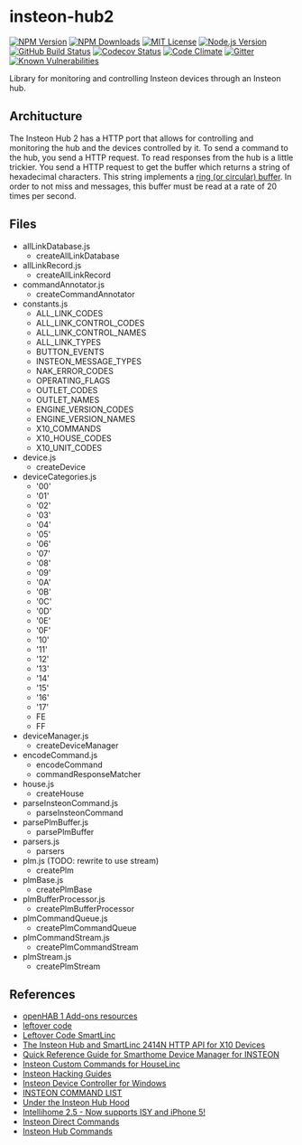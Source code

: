 # insteon-hub2

[![NPM Version][npm-image]][npm-url]
[![NPM Downloads][downloads-image]][downloads-url]
[![MIT License][license-image]][license-url]
[![Node.js Version][node-version-image]][node-version-url]
[![GitHub Build Status][github-build-badge]][github-build-url]
[![Codecov Status][codecov-image]][codecov-url]
[![Code Climate][code-climate-image]][code-climate-url]
[![Gitter][gitter-image]][gitter-url]
[![Known Vulnerabilities][snyk-badge]][snyk-url]
<!-- [![js-canonical-style][canonical-image]][canonical-url] -->

Library for monitoring and controlling Insteon devices through an Insteon hub.

## Architucture

The Insteon Hub 2 has a HTTP port that allows for controlling and monitoring
the hub and the devices controlled by it. To send a command to the hub, you
send a HTTP request. To read responses from the hub is a little trickier.
You send a HTTP request to get the buffer which returns a string of
hexadecimal characters. This string implements a
[ring (or circular) buffer][circular-buffer-url]. In order to not miss and
messages, this buffer must be read at a rate of 20 times per second.

## Files

- allLinkDatabase.js
  - createAllLinkDatabase
- allLinkRecord.js
  - createAllLinkRecord
- commandAnnotator.js
  - createCommandAnnotator
- constants.js
  - ALL\_LINK\_CODES
  - ALL\_LINK\_CONTROL\_CODES
  - ALL\_LINK\_CONTROL\_NAMES
  - ALL\_LINK\_TYPES
  - BUTTON\_EVENTS
  - INSTEON\_MESSAGE\_TYPES
  - NAK\_ERROR\_CODES
  - OPERATING\_FLAGS
  - OUTLET\_CODES
  - OUTLET\_NAMES
  - ENGINE\_VERSION\_CODES
  - ENGINE\_VERSION\_NAMES
  - X10\_COMMANDS
  - X10\_HOUSE\_CODES
  - X10\_UNIT\_CODES
- device.js
  - createDevice
- deviceCategories.js
  - '00'
  - '01'
  - '02'
  - '03'
  - '04'
  - '05'
  - '06'
  - '07'
  - '08'
  - '09'
  - '0A'
  - '0B'
  - '0C'
  - '0D'
  - '0E'
  - '0F'
  - '10'
  - '11'
  - '12'
  - '13'
  - '14'
  - '15'
  - '16'
  - '17'
  - FE
  - FF
- deviceManager.js
  - createDeviceManager
- encodeCommand.js
  - encodeCommand
  - commandResponseMatcher
- house.js
  - createHouse
- parseInsteonCommand.js
  - parseInsteonCommand
- parsePlmBuffer.js
  - parsePlmBuffer
- parsers.js
  - parsers
- plm.js (TODO: rewrite to use stream)
  - createPlm
- plmBase.js
  - createPlmBase
- plmBufferProcessor.js
  - createPlmBufferProcessor
- plmCommandQueue.js
  - createPlmCommandQueue
- plmCommandStream.js
  - createPlmCommandStream
- plmStream.js
  - createPlmStream

## References

- [openHAB 1 Add-ons resources](https://github.com/openhab/openhab1-addons/tree/master/bundles/binding/org.openhab.binding.insteonplm/src/main/resources)
- [leftover code](https://web.archive.org/web/20191230021838/http://www.leftovercode.info/)
- [Leftover Code SmartLinc](http://www.leftovercode.info/smartlinc.php)
- [The Insteon Hub and SmartLinc 2414N HTTP API for X10 Devices](http://www.leftovercode.info/smartlinc_x10.html)
- [Quick Reference Guide for Smarthome Device Manager for INSTEON](https://web.archive.org/web/20130519075719/http://www.insteon.com/sdk/files/dm/docs/)
- [Insteon Custom Commands for HouseLinc](https://web.archive.org/web/20141125100324/http://www.insteon.com/houselinc-insteon-custom-commands.html)
- [Insteon Hacking Guides](http://efundies.com/guides/)
- [Insteon Device Controller for Windows](https://web.archive.org/web/20151008042115/http://fredricksensoftware.us/Insteon/Device%20Controller/index.htm)
- [INSTEON COMMAND LIST](http://www.madreporite.com/insteon/commands.htm)
- [Under the Insteon Hub Hood](https://web.archive.org/web/20150503192537/http://blog.automategreen.com/post/under-the-insteon-hub-hood)
- [Intellihome 2.5 - Now supports ISY and iPhone 5!](https://forum.smarthome.com/topic.asp?TOPIC_ID=11063&whichpage=2)
- [Insteon Direct Commands](http://www.richstevenson.com/2014/01/06/insteon-direct-commands/)
- [Insteon Hub Commands](https://openremote.github.io/archive-dotorg/forums/attachments/22882151/23036480.pdf)

[bithound-image]: https://www.bithound.io/github/srveit/insteon-hub2/badges/score.svg
[bithound-url]: https://www.bithound.io/github/srveit/insteon-hub2
[canonical-image]: https://img.shields.io/badge/code%20style-canonical-brightgreen.svg?style=flat
[canonical-url]: https://github.com/gajus/eslint-config-canonical
[circular-buffer-url]: https://en.wikipedia.org/wiki/Circular_buffer
[code-climate-image]: https://img.shields.io/codeclimate/maintainability/srveit/insteon-hub2.svg
[code-climate-url]: https://codeclimate.com/github/srveit/insteon-hub2
[codecov-image]: https://img.shields.io/codecov/c/github/babel/babylon/master.svg?style=flat
[codecov-url]: https://codecov.io/gh/babel/babylon
[coveralls-image]: https://coveralls.io/repos/github/srveit/insteon-hub2/badge.svg?branch=master
[coveralls-url]: https://coveralls.io/github/srveit/insteon-hub2?branch=master
[downloads-image]: https://img.shields.io/npm/dm/insteon-hub2.svg
[downloads-url]: https://npmjs.org/package/insteon-hub2
[github-build-badge]: https://img.shields.io/github/workflow/status/srveit/insteaon-plm/build-actions
[github-build-url]: https://github.com/srveit/insteaon-plm/actions/workflows/test-actions.yml
[gitter-image]: https://img.shields.io/gitter/room/insteon-hub2/Lobby.svg
[gitter-url]: https://gitter.im/insteon-hub2/Lobby
[license-image]: http://img.shields.io/badge/license-MIT-blue.svg?style=flat
[license-url]: http://choosealicense.com/licenses/mit/
[node-version-image]: https://img.shields.io/node/v/insteon-hub2.svg
[node-version-url]: https://nodejs.org/en/download/
[npm-image]: https://img.shields.io/npm/v/insteon-hub2.svg
[npm-url]: https://npmjs.org/package/insteon-hub2
[snyk-badge]: https://snyk.io/test/github/srveit/insteon-hub2/badge.svg
[snyk-url]: https://snyk.io/test/github/srveit/insteon-hub2

<!--

https://sonarcloud.io/dashboard/index/srveit:insteon-hub2

[testling-image]: https://ci.testling.com/srveit/insteon-hub2.png
[testling-url]: https://ci.testling.com/srveit/insteon-hub2
[cdnjs-image]: https://img.shields.io/cdnjs/v/insteon-hub2.svg
[cdnjs-url]: https://cdnjs.com/libraries/insteon-hub2

[![locked](http://badges.github.io/stability-badges/dist/locked.svg)](http://github.com/badges/stability-badges)
[![Readme](https://img.shields.io/badge/readme-tested-brightgreen.svg?style=flat)](https://www.npmjs.com/package/reamde)
[![Doug's Gratipay][gratipay-image-dougwilson]][gratipay-url-dougwilson]
[![API documented](https://img.shields.io/badge/API-documented-brightgreen.svg)](https://raszi.github.io/node-tmp/)
[![Bitdeli Badge](https://d2weczhvl823v0.cloudfront.net/thlorenz/convert-source-map/trend.png)](https://bitdeli.com/free "Bitdeli Badge")
[![Bountysource](https://www.bountysource.com/badge/tracker?tracker_id=282608)](https://www.bountysource.com/trackers/282608-eslint?utm_source=282608&utm_medium=shield&utm_campaign=TRACKER_BADGE)
[![Bower version](https://img.shields.io/bower/v/spdx-license-ids.svg)](https://github.com/shinnn/spdx-license-ids/releases)
[![Codeship Status for ashtuchkin/iconv-lite](https://www.codeship.com/projects/81670840-fa72-0131-4520-4a01a6c01acc/status)](https://www.codeship.com/projects/29053)
[![Conventional Commits](https://img.shields.io/badge/Conventional%20Commits-1.0.0-yellow.svg)](https://conventionalcommits.org)
[![ExternalEditor uses the MIT](https://img.shields.io/npm/l/external-editor.svg?style=flat-square)](https://opensource.org/licenses/MIT)
[![FOSSA Status](https://app.fossa.io/api/projects/git%2Bhttps%3A%2F%2Fgithub.com%2Feslint%2Feslint.svg?type=large)](https://app.fossa.io/projects/git%2Bhttps%3A%2F%2Fgithub.com%2Feslint%2Feslint?ref=badge_large)
[![Follow on Twitter](https://img.shields.io/twitter/url/http/shields.io.svg?style=social&label=Follow&maxAge=2592000)](https://twitter.com/hiddentao)
[![Known Vulnerabilities](https://snyk.io/test/npm/promise-core/badge.svg?style=flat-square&maxAge=2592000)](https://snyk.io/test/npm/promise-core)
[![NPM Stats](https://nodei.co/npm/iconv-lite.png?downloads=true&downloadRank=true)](https://npmjs.org/packages/iconv-lite/)
[![NPM](https://nodei.co/npm-dl/deep-extend.png?height=3)](https://nodei.co/npm/deep-extend/)
[![OpenCollective](https://opencollective.com/debug/sponsors/badge.svg)](#sponsors)
[![Sauce Test Status](https://saucelabs.com/browser-matrix/epoberezkin.svg)](https://saucelabs.com/u/epoberezkin)
[![Slack Channel](http://zeit-slackin.now.sh/badge.svg)](https://zeit.chat/)
[![Standard Version](https://img.shields.io/badge/release-standard%20version-brightgreen.svg)](https://github.com/conventional-changelog/standard-version)
[![Windows Build](https://img.shields.io/appveyor/ci/alexindigo/asynckit/v0.4.0.svg?label=windows:0.12-6.x&style=flat)](https://ci.appveyor.com/project/alexindigo/asynckit)
[![Windows Tests](https://img.shields.io/appveyor/ci/bcoe/nyc-ilw23/master.svg?label=Windows%20Tests)](https://ci.appveyor.com/project/bcoe/nyc-ilw23)
[![](http://img.shields.io/badge/unicorn-approved-ff69b4.svg)](https://www.youtube.com/watch?v=9auOCbH5Ns4)

-->
